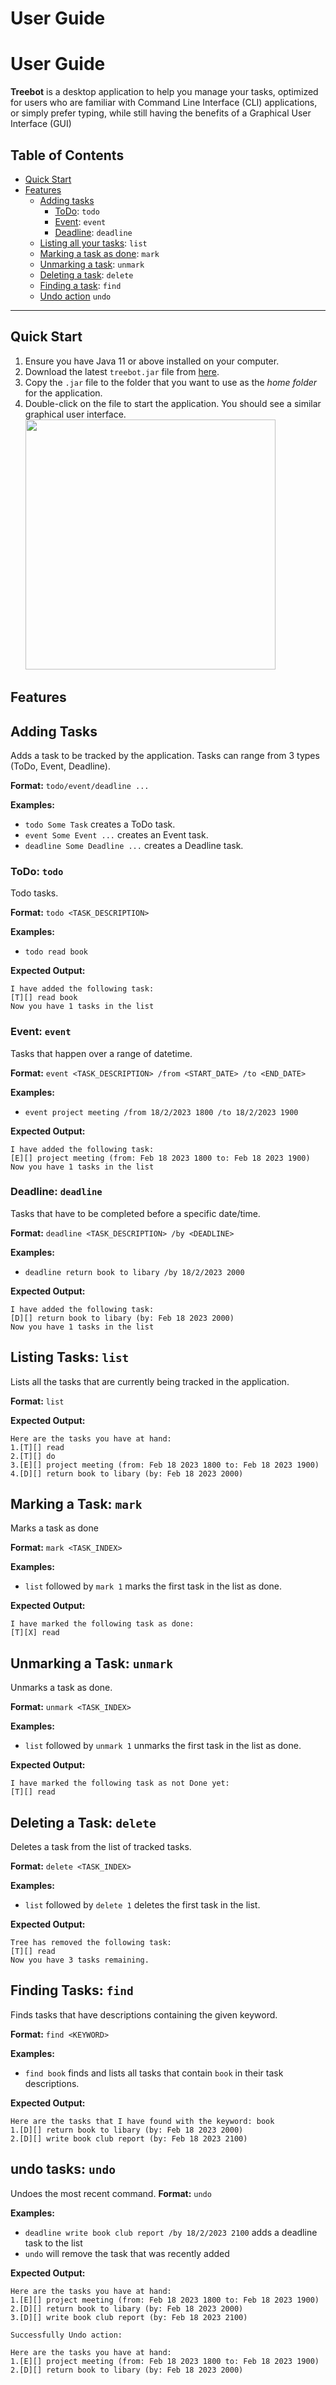 # User Guide
# User Guide
**Treebot** is a desktop application to help you manage your tasks, optimized for users who are familiar
with Command Line Interface (CLI) applications, or simply prefer typing, while still having the
benefits of a Graphical User Interface (GUI)

## Table of Contents
* [Quick Start](#quick-start)
* [Features](#features)
    * [Adding tasks](#adding-tasks)
        * [ToDo](#todo): `todo`
        * [Event](#event): `event`
        * [Deadline](#deadline): `deadline`
    * [Listing all your tasks](#listing-tasks): `list`
    * [Marking a task as done](#marking-a-task): `mark`
    * [Unmarking a task](#unmarking-a-task): `unmark`
    * [Deleting a task](#deleting-a-task): `delete`
    * [Finding a task](#finding-tasks): `find`
    * [Undo action](#undo-tasks--undo) `undo`

---

## Quick Start
1. Ensure you have Java 11 or above installed on your computer.
2. Download the latest `treebot.jar` file from [here]().
3. Copy the `.jar` file to the folder that you want to use as the _home folder_ for the application.
4. Double-click on the file to start the application. You should see a similar graphical user interface.
   <img src = "Ui.png" width = "400px">
## Features


## Adding Tasks

Adds a task to be tracked by the application. Tasks can range from 3 types (ToDo, Event, Deadline).

**Format:** `todo/event/deadline ...`

**Examples:**
* `todo Some Task` creates a ToDo task.
* `event Some Event ...` creates an Event task. 
* `deadline Some Deadline ...` creates a Deadline task.

### ToDo: `todo`

Todo tasks.

**Format:** `todo <TASK_DESCRIPTION>`

**Examples:**
* `todo read book`

**Expected Output:**
```
I have added the following task:
[T][] read book
Now you have 1 tasks in the list
```

### Event: `event`

Tasks that happen over a range of datetime.

**Format:** `event <TASK_DESCRIPTION> /from <START_DATE> /to <END_DATE>` 

**Examples:**
* `event project meeting /from 18/2/2023 1800 /to 18/2/2023 1900`


**Expected Output:**
```
I have added the following task:
[E][] project meeting (from: Feb 18 2023 1800 to: Feb 18 2023 1900)
Now you have 1 tasks in the list
```

### Deadline: `deadline`

Tasks that have to be completed before a specific date/time.

**Format:** `deadline <TASK_DESCRIPTION> /by <DEADLINE>`

**Examples:**
* `deadline return book to libary /by 18/2/2023 2000`

**Expected Output:**
```
I have added the following task:
[D][] return book to libary (by: Feb 18 2023 2000)
Now you have 1 tasks in the list
```
## Listing Tasks: `list`

Lists all the tasks that are currently being tracked in the application.

**Format:** `list`

**Expected Output:**
```
Here are the tasks you have at hand: 
1.[T][] read
2.[T][] do
3.[E][] project meeting (from: Feb 18 2023 1800 to: Feb 18 2023 1900)
4.[D][] return book to libary (by: Feb 18 2023 2000)
```

## Marking a Task: `mark`

Marks a task as done

**Format:** `mark <TASK_INDEX>`

**Examples:**
* `list` followed by `mark 1` marks the first task in the list as done.

**Expected Output:**
```
I have marked the following task as done: 
[T][X] read
```

## Unmarking a Task: `unmark`

Unmarks a task as done.

**Format:** `unmark <TASK_INDEX>`

**Examples:**
* `list` followed by `unmark 1` unmarks the first task in the list as done.

**Expected Output:**
```
I have marked the following task as not Done yet: 
[T][] read
```

## Deleting a Task: `delete`

Deletes a task from the list of tracked tasks.

**Format:** `delete <TASK_INDEX>`

**Examples:**
* `list` followed by `delete 1` deletes the first task in the list.

**Expected Output:**
```
Tree has removed the following task: 
[T][] read
Now you have 3 tasks remaining.
```

## Finding Tasks: `find`

Finds tasks that have descriptions containing the given keyword.

**Format:** `find <KEYWORD>`

**Examples:**
* `find book` finds and lists all tasks that contain `book` in their task descriptions.

**Expected Output:**
```
Here are the tasks that I have found with the keyword: book
1.[D][] return book to libary (by: Feb 18 2023 2000)
2.[D][] write book club report (by: Feb 18 2023 2100)
```


## undo tasks: `undo`
Undoes the most recent command.
**Format:** `undo`

**Examples:**
* `deadline write book club report /by 18/2/2023 2100` adds a deadline task to the list
* `undo` will remove the task that was recently added

**Expected Output:**
```
Here are the tasks you have at hand: 
1.[E][] project meeting (from: Feb 18 2023 1800 to: Feb 18 2023 1900)
2.[D][] return book to libary (by: Feb 18 2023 2000)
3.[D][] write book club report (by: Feb 18 2023 2100)
```

```
Successfully Undo action:
```

```
Here are the tasks you have at hand: 
1.[E][] project meeting (from: Feb 18 2023 1800 to: Feb 18 2023 1900)
2.[D][] return book to libary (by: Feb 18 2023 2000)
```